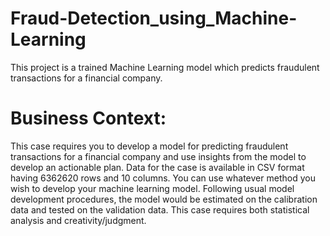 # Fraud-Detection_using_Machine-Learning
This project is a trained Machine Learning model which predicts fraudulent transactions for a financial company.

# Business Context:
This case requires you to develop a model for predicting fraudulent transactions for a financial company and use insights from the model to develop an actionable plan. 
Data for the case is available in CSV format having 6362620 rows and 10 columns. 
You can use whatever method you wish to develop your machine learning model. 
Following usual model development procedures, the model would be estimated on the calibration data and tested on the validation data. This case requires both statistical analysis and creativity/judgment.
